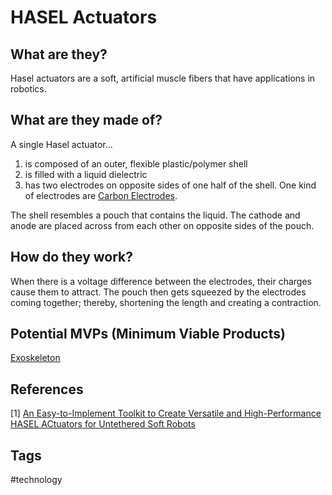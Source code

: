 # HASEL Actuators

## What are they?
Hasel actuators are a soft, artificial muscle fibers that have applications in robotics.  

## What are they made of?
A single Hasel actuator... 
1. is composed of an outer, flexible plastic/polymer shell  
2. is filled with a liquid dielectric  
3. has two electrodes on opposite sides of one half of the shell. One kind of electrodes are [Carbon Electrodes](../202304220219).

The shell resembles a pouch that contains the liquid. The cathode and anode are placed across from each other on opposite sides of the pouch. 

## How do they work?
When there is a voltage difference between the electrodes, their charges cause them to attract. The pouch then gets squeezed by the electrodes coming together; thereby, shortening the length and creating a contraction.   

## Potential MVPs (Minimum Viable Products) 
[Exoskeleton](../202304220311)

## References
[1] [An Easy-to-Implement Toolkit to Create Versatile and High-Performance HASEL ACtuators for Untethered Soft Robots](https://onlinelibrary.wiley.com/doi/full/10.1002/advs.201900178)

## Tags
#technology
